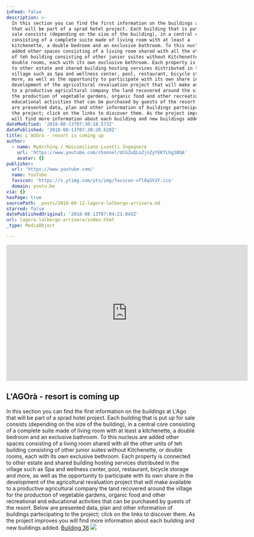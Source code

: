```yaml
---
inFeed: false
description: >-
  In this section you can find the first information on the buildings at L'Ago
  that will be part of a sprad hotel project. Each building that is put up for
  sale consists (depending on the size of the building), in a central core
  consisting of a complete suite made of living room with at least a
  kitchenette, a double bedroom and an exclusive bathroom. To this nucleus are
  added other spaces consisting of a living room shared with all the other units
  of teh building consisting of other junior suites without Kitchenette, or
  double rooms, each with its own exclusive bethroom. Each property is connected
  to other estate and shared building hosting services distributed in the
  village such as Spa and wellness center, pool, restaurant, bicycle storage and
  more, as well as the opportunity to participate with its own share in the
  development of the agricoltural revaluation project that will make available
  to a productive agricultural company the land recovered around the village for
  the production of vegetable gardens, organic food and other recreational and
  educational activities that can be purchased by guests of the resort. Below
  are presented data, plan and other information of buildings partecipating to
  the project; click on the links to discover them. As the project improves you
  will find more information about each building and new buildings added.
dateModified: '2018-08-13T07:30:18.573Z'
datePublished: '2018-08-13T07:30:20.628Z'
title: L’AGOrà - resort is coming up
author:
  - name: MyArching / Massimiliano Lusetti Ingegnere
    url: 'https://www.youtube.com/channel/UCGZuQLoZjnZyYEKfLhg38QA'
    avatar: {}
publisher:
  url: 'https://www.youtube.com/'
  name: YouTube
  favicon: 'https://s.ytimg.com/yts/img/favicon-vfl8qSV2F.ico'
  domain: youtu.be
via: {}
hasPage: true
sourcePath: _posts/2018-08-12-lagora-lalbergo-arrivera.md
starred: false
datePublishedOriginal: '2018-08-13T07:04:21.043Z'
url: lagora-lalbergo-arrivera/index.html
_type: MediaObject

---
```

<iframe src="https://cdn.embedly.com/widgets/media.html?src=https%3A%2F%2Fwww.youtube.com%2Fembed%2FYy0SMNzpilo%3Ffeature%3Doembed&amp;url=http%3A%2F%2Fwww.youtube.com%2Fwatch%3Fv%3DYy0SMNzpilo&amp;image=https%3A%2F%2Fi.ytimg.com%2Fvi%2FYy0SMNzpilo%2Fhqdefault.jpg&amp;key=a715cf41cc93453ca338d350cd26f87b&amp;type=text%2Fhtml&amp;schema=youtube" width="640" height="360" scrolling="no" frameborder="0" allowfullscreen="true" style=""></iframe>

## L'AGOrà - resort is coming up

In this section you can find the first information on the buildings at L'Ago that will be part of a sprad hotel project. Each building that is put up for sale consists (depending on the size of the building), in a central core consisting of a complete suite made of living room with at least a kitchenette, a double bedroom and an exclusive bathroom. To this nucleus are added other spaces consisting of a living room shared with all the other units of teh building consisting of other junior suites without Kitchenette, or double rooms, each with its own exclusive bethroom. Each property is connected to other estate and shared building hosting services distributed in the village such as Spa and wellness center, pool, restaurant, bicycle storage and more, as well as the opportunity to participate with its own share in the development of the agricoltural revaluation project that will make available to a productive agricultural company the land recovered around the village for the production of vegetable gardens, organic food and other recreational and educational activities that can be purchased by guests of the resort. Below are presented data, plan and other information of buildings partecipating to the project; click on the links to discover them. As the project improves you will find more information about each building and new buildings added.
[Building 36][0]
![](https://the-grid-user-content.s3-us-west-2.amazonaws.com/94965086-086b-4794-b6c7-72d2266b94c4.png)

[0]: http://ita.myarching.link/lagora-edificio-36